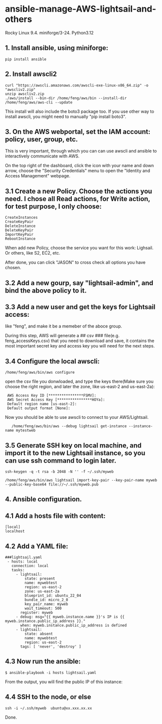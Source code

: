 # ansible-manage-AWS-lightsail-and-others
Rocky Linux 9.4. miniforge/3-24. Python3.12

## 1. Install ansible, using miniforge:
   ```
   pip install ansible
   ```
## 2. Install awscli2
   ```
   curl "https://awscli.amazonaws.com/awscli-exe-linux-x86_64.zip" -o "awscliv2.zip"
   unzip awscliv2.zip
   ./aws/install --bin-dir /home/feng/aws/bin --install-dir /home/feng/aws/aws-cli --update
   ```
   This install will also include the boto3 package too. If you use other way to install awscli, you might need to manually "pip install boto3".

## 3. On the AWS webportal, set the IAM account: policy, user, group, etc. 

   This is very important, through which you can can use awscli and ansible to interactively communicate with AWS.
   
   On the top right of the dashboard, click the icon with your name and down arrow, choose the "Security Credentials" menu to open the "Identity and Access Management" webpage.

## 3.1 Create a new Policy. Choose the actions you need. I chose all Read actions, for Write action, for test purpose, I only choose:
   ```
   CreateInstances
   CreateKeyPair
   DeleteInstance
   DeleteKeyPair
   ImportKeyPair
   RebootInstance
   ```
   When add new Policy, choose the service you want for this work: Lighsail. Or others, like S2, EC2, etc.

   After done, you can click "JASON" to cross check all options you have chosen.

## 3.2 Add a new gourp, say "lightsail-admin", and  bind the above policy to it.

## 3.3 Add a new user and get the keys for Lightsail access:

   like "feng", and make it be a memeber of the aboce group.
   
   During this step, AWS will generate a ## csv ### file(e.g. feng_accessKeys.csv) that you need to download and save, it contains the most important secret key and access key you will need for the next steps.

## 3.4 Configure the local awscli:
   ```
   /home/feng/aws/bin/aws configure
   ```
   open the csv file you donwloaded, and type the keys there(Make sure you choose the right region, and later the zone, like us-east-2 and us-east-2a):

   ```
    AWS Access Key ID [****************FSMV]: 
    AWS Secret Access Key [****************HOYa]: 
    Default region name [us-east-2]: 
    Default output format [None]: 
   ```

   Now you should be able to use awscli to connect to your AWS/Lightsail.
```
   /home/feng/aws/bin/aws --debug lightsail get-instance --instance-name mytestweb
```

## 3.5 Generate SSH key on local machine, and import it to the new Lightsail instance, so you can use ssh command to login later.
```
ssh-keygen -q -t rsa -b 2048 -N '' -f ~/.ssh/myweb

/home/feng/aws/bin/aws lightsail import-key-pair --key-pair-name myweb --public-key-base64 file://~/.ssh/myweb.pub
```
## 4. Ansible configuration.

## 4.1 Add a hosts file with content:
   ```
[local]
  localhost
   ```
## 4.2 Add a YAML file:

```
###lightsail.yaml
 - hosts: local
   connection: local
   tasks:
     - lightsail:
         state: present
         name: mywebtest
         region: us-east-2
         zone: us-east-2a
         blueprint_id: ubuntu_22_04
         bundle_id: micro_2_0
         key_pair_name: myweb
         wait_timeout: 500
       register: myweb
     - debug: msg="{{ myweb.instance.name }}'s IP is {{ myweb.instance.public_ip_address }}."
       when: myweb.instance.public_ip_address is defined
     - lightsail:
         state: absent
         name: mywebtest
         region: us-east-2
       tags: [ 'never', 'destroy' ]
```

## 4.3 Now run the ansible:
```
$ ansible-playbook -i hosts lightsail.yaml
```
From the output, you will find the public IP of this instance:

## 4.4 SSH to the node, or else

```
ssh -i ~/.ssh/myweb  ubuntu@xx.xxx.xx.xx
```

Done.

